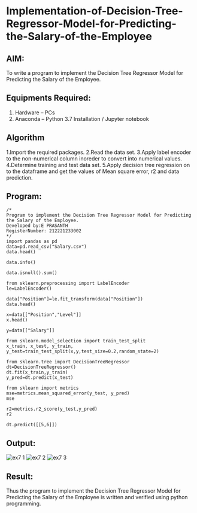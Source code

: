 # Implementation-of-Decision-Tree-Regressor-Model-for-Predicting-the-Salary-of-the-Employee

## AIM:
To write a program to implement the Decision Tree Regressor Model for Predicting the Salary of the Employee.

## Equipments Required:
1. Hardware – PCs
2. Anaconda – Python 3.7 Installation / Jupyter notebook

## Algorithm
1.Import the required packages.
2.Read the data set.
3.Apply label encoder to the non-numerical column inoreder to convert into numerical values.
4.Determine training and test data set.
5.Apply decision tree regression on to the dataframe and get the values of Mean square error, r2 and data prediction.  

## Program:
```
/*
Program to implement the Decision Tree Regressor Model for Predicting the Salary of the Employee.
Developed by:E PRASANTH
RegisterNumber: 212221233002 
*/
import pandas as pd
data=pd.read_csv("Salary.csv")
data.head()

data.info()

data.isnull().sum()

from sklearn.preprocessing import LabelEncoder
le=LabelEncoder()

data["Position"]=le.fit_transform(data["Position"])
data.head()

x=data[["Position","Level"]]
x.head()

y=data[["Salary"]]

from sklearn.model_selection import train_test_split
x_train, x_test, y_train, y_test=train_test_split(x,y,test_size=0.2,random_state=2)

from sklearn.tree import DecisionTreeRegressor
dt=DecisionTreeRegressor()
dt.fit(x_train,y_train)
y_pred=dt.predict(x_test)

from sklearn import metrics
mse=metrics.mean_squared_error(y_test, y_pred)
mse

r2=metrics.r2_score(y_test,y_pred)
r2

dt.predict([[5,6]])
```
## Output:
![ex7 1](https://user-images.githubusercontent.com/114572171/231434220-46aef1d8-d425-4450-854b-10704da4606a.png)
![ex7 2](https://user-images.githubusercontent.com/114572171/231434277-0b9dcec2-1535-4837-91c8-ecd16c49df45.png)
![ex7 3](https://user-images.githubusercontent.com/114572171/231434324-34bc6a25-a63f-4d54-b716-a32ab878fa1e.png)


## Result:
Thus the program to implement the Decision Tree Regressor Model for Predicting the Salary of the Employee is written and verified using python programming.
